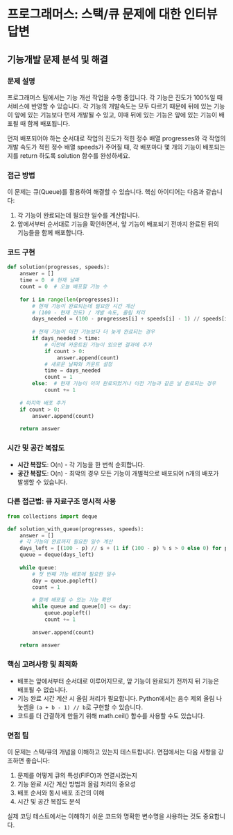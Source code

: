 # 프로그래머스: 스택/큐 문제에 대한 인터뷰 답변

## 기능개발 문제 분석 및 해결

### 문제 설명
프로그래머스 팀에서는 기능 개선 작업을 수행 중입니다. 각 기능은 진도가 100%일 때 서비스에 반영할 수 있습니다. 각 기능의 개발속도는 모두 다르기 때문에 뒤에 있는 기능이 앞에 있는 기능보다 먼저 개발될 수 있고, 이때 뒤에 있는 기능은 앞에 있는 기능이 배포될 때 함께 배포됩니다.

먼저 배포되어야 하는 순서대로 작업의 진도가 적힌 정수 배열 progresses와 각 작업의 개발 속도가 적힌 정수 배열 speeds가 주어질 때, 각 배포마다 몇 개의 기능이 배포되는지를 return 하도록 solution 함수를 완성하세요.

### 접근 방법
이 문제는 큐(Queue)를 활용하여 해결할 수 있습니다. 핵심 아이디어는 다음과 같습니다:

1. 각 기능이 완료되는데 필요한 일수를 계산합니다.
2. 앞에서부터 순서대로 기능을 확인하면서, 앞 기능이 배포되기 전까지 완료된 뒤의 기능들을 함께 배포합니다.

### 코드 구현
```python
def solution(progresses, speeds):
    answer = []
    time = 0  # 현재 날짜
    count = 0  # 오늘 배포할 기능 수
    
    for i in range(len(progresses)):
        # 현재 기능이 완료되는데 필요한 시간 계산
        # (100 - 현재 진도) / 개발 속도, 올림 처리
        days_needed = (100 - progresses[i] + speeds[i] - 1) // speeds[i]
        
        # 현재 기능이 이전 기능보다 더 늦게 완료되는 경우
        if days_needed > time:
            # 이전에 카운트된 기능이 있으면 결과에 추가
            if count > 0:
                answer.append(count)
            # 새로운 날짜와 카운트 설정
            time = days_needed
            count = 1
        else:  # 현재 기능이 이미 완료되었거나 이전 기능과 같은 날 완료되는 경우
            count += 1
    
    # 마지막 배포 추가
    if count > 0:
        answer.append(count)
    
    return answer
```

### 시간 및 공간 복잡도
- **시간 복잡도**: O(n) - 각 기능을 한 번씩 순회합니다.
- **공간 복잡도**: O(n) - 최악의 경우 모든 기능이 개별적으로 배포되어 n개의 배포가 발생할 수 있습니다.

### 다른 접근법: 큐 자료구조 명시적 사용
```python
from collections import deque

def solution_with_queue(progresses, speeds):
    answer = []
    # 각 기능의 완료까지 필요한 일수 계산
    days_left = [(100 - p) // s + (1 if (100 - p) % s > 0 else 0) for p, s in zip(progresses, speeds)]
    queue = deque(days_left)
    
    while queue:
        # 첫 번째 기능 배포에 필요한 일수
        day = queue.popleft()
        count = 1
        
        # 함께 배포될 수 있는 기능 확인
        while queue and queue[0] <= day:
            queue.popleft()
            count += 1
        
        answer.append(count)
    
    return answer
```

### 핵심 고려사항 및 최적화
- 배포는 앞에서부터 순서대로 이루어지므로, 앞 기능이 완료되기 전까지 뒤 기능은 배포될 수 없습니다.
- 기능 완료 시간 계산 시 올림 처리가 필요합니다. Python에서는 음수 제외 올림 나눗셈을 `(a + b - 1) // b`로 구현할 수 있습니다.
- 코드를 더 간결하게 만들기 위해 math.ceil() 함수를 사용할 수도 있습니다.

### 면접 팁
이 문제는 스택/큐의 개념을 이해하고 있는지 테스트합니다. 면접에서는 다음 사항을 강조하면 좋습니다:
1. 문제를 어떻게 큐의 특성(FIFO)과 연결시켰는지
2. 기능 완료 시간 계산 방법과 올림 처리의 중요성
3. 배포 순서와 동시 배포 조건의 이해
4. 시간 및 공간 복잡도 분석

실제 코딩 테스트에서는 이해하기 쉬운 코드와 명확한 변수명을 사용하는 것도 중요합니다.